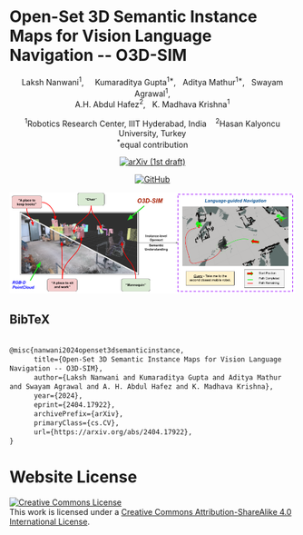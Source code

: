 # Open-Set 3D Semantic Instance Maps for Vision Language Navigation -- O3D-SIM

<div align="center">
Laksh Nanwani<sup>1</sup>, &nbsp;&nbsp;&nbsp; Kumaraditya Gupta<sup>1*</sup>,&nbsp;&nbsp;&nbsp;Aditya Mathur<sup>1*</sup>,&nbsp;&nbsp;&nbsp;Swayam Agrawal<sup>1</sup>,
<br/>
A.H. Abdul Hafez<sup>2</sup>,&nbsp;&nbsp;&nbsp;K. Madhava Krishna<sup>1</sup>

<sup>1</sup>Robotics Research Center, IIIT Hyderabad, India&nbsp;&nbsp;&nbsp;&nbsp;<sup>2</sup>Hasan Kalyoncu University, Turkey<br/>
<sup>*</sup>equal contribution

<a href="https://arxiv.org/abs/2404.17922"><img alt="arXiv (1st draft)" src="https://img.shields.io/badge/arXiv-badge"></a>

<a href="https://github.com/Smart-Wheelchair-RRC/o3d-sim"><img alt="GitHub" src="https://img.shields.io/badge/GitHub-181717?style=flat&logo=github&logoColor=white"></a>

![teaser](./teaser.png)

</div>

<h2 class="title is-3">BibTeX</h2>
          <pre><code>
@misc{nanwani2024openset3dsemanticinstance,
      title={Open-Set 3D Semantic Instance Maps for Vision Language Navigation -- O3D-SIM}, 
      author={Laksh Nanwani and Kumaraditya Gupta and Aditya Mathur and Swayam Agrawal and A. H. Abdul Hafez and K. Madhava Krishna},
      year={2024},
      eprint={2404.17922},
      archivePrefix={arXiv},
      primaryClass={cs.CV},
      url={https://arxiv.org/abs/2404.17922}, 
}</code></pre>
    </div>
  </div>

# Website License
<a rel="license" href="http://creativecommons.org/licenses/by-sa/4.0/"><img alt="Creative Commons License" style="border-width:0" src="https://i.creativecommons.org/l/by-sa/4.0/88x31.png" /></a><br />This work is licensed under a <a rel="license" href="http://creativecommons.org/licenses/by-sa/4.0/">Creative Commons Attribution-ShareAlike 4.0 International License</a>.

